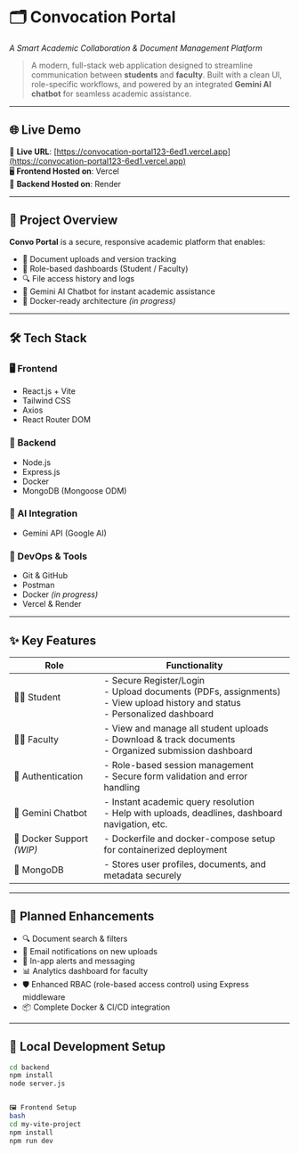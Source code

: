 # 🗂️ Convocation Portal  
*A Smart Academic Collaboration & Document Management Platform*

> A modern, full-stack web application designed to streamline communication between **students** and **faculty**. Built with a clean UI, role-specific workflows, and powered by an integrated **Gemini AI chatbot** for seamless academic assistance.

---

## 🌐 Live Demo  

🔗 **Live URL**: [https://convocation-portal123-6ed1.vercel.app](https://convocation-portal123-6ed1.vercel.app)  
🖥️ **Frontend Hosted on**: Vercel  
🔧 **Backend Hosted on**: Render  

---

## 🚀 Project Overview  

**Convo Portal** is a secure, responsive academic platform that enables:  
- 📁 Document uploads and version tracking  
- 👥 Role-based dashboards (Student / Faculty)  
- 🔍 File access history and logs  
- 🤖 Gemini AI Chatbot for instant academic assistance  
- 🐳 Docker-ready architecture *(in progress)*  

---

## 🛠️ Tech Stack  

### 🖥️ Frontend  
- React.js + Vite  
- Tailwind CSS  
- Axios  
- React Router DOM  

### 🔧 Backend  
- Node.js  
- Express.js
- Docker  
- MongoDB (Mongoose ODM)  

### 🤖 AI Integration  
- Gemini API (Google AI)  

### 🧰 DevOps & Tools  
- Git & GitHub  
- Postman  
- Docker *(in progress)*  
- Vercel & Render  

---

## ✨ Key Features  

| Role      | Functionality |
|-----------|---------------|
| 👩‍🎓 Student | - Secure Register/Login <br> - Upload documents (PDFs, assignments) <br> - View upload history and status <br> - Personalized dashboard |
| 👨‍🏫 Faculty | - View and manage all student uploads <br> - Download & track documents <br> - Organized submission dashboard |
| 🔐 Authentication | - Role-based session management <br> - Secure form validation and error handling |
| 🤖 Gemini Chatbot | - Instant academic query resolution <br> - Help with uploads, deadlines, dashboard navigation, etc. |
| 🐳 Docker Support *(WIP)* | - Dockerfile and docker-compose setup for containerized deployment |
| 💾 MongoDB | - Stores user profiles, documents, and metadata securely |

---

## 📌 Planned Enhancements  

- 🔍 Document search & filters  
- 📧 Email notifications on new uploads  
- 🔔 In-app alerts and messaging  
- 📊 Analytics dashboard for faculty  
- 🛡️ Enhanced RBAC (role-based access control) using Express middleware  
- 📦 Complete Docker & CI/CD integration  

---

## 🧪 Local Development Setup  


```bash
cd backend
npm install
node server.js


🖼️ Frontend Setup
bash
cd my-vite-project
npm install
npm run dev
